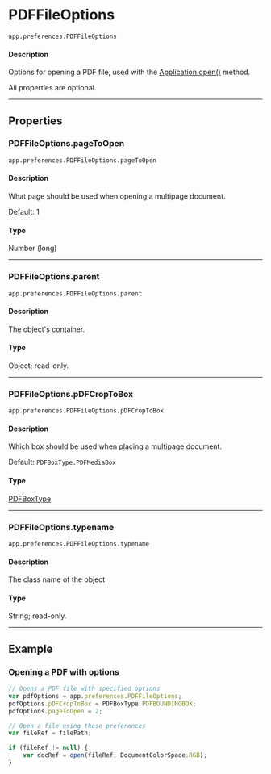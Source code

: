# PDFFileOptions

`app.preferences.PDFFileOptions`

#### Description

Options for opening a PDF file, used with the [Application.open()](Application.md#applicationopen) method.

All properties are optional.

---

## Properties

### PDFFileOptions.pageToOpen

`app.preferences.PDFFileOptions.pageToOpen`

#### Description

What page should be used when opening a multipage document.

Default: 1

#### Type

Number (long)

---

### PDFFileOptions.parent

`app.preferences.PDFFileOptions.parent`

#### Description

The object's container.

#### Type

Object; read-only.

---

### PDFFileOptions.pDFCropToBox

`app.preferences.PDFFileOptions.pDFCropToBox`

#### Description

Which box should be used when placing a multipage document.

Default: `PDFBoxType.PDFMediaBox`

#### Type

[PDFBoxType](scripting-constants.md#pdfboxtype)

---

### PDFFileOptions.typename

`app.preferences.PDFFileOptions.typename`

#### Description

The class name of the object.

#### Type

String; read-only.

---

## Example

### Opening a PDF with options

```javascript
// Opens a PDF file with specified options
var pdfOptions = app.preferences.PDFFileOptions;
pdfOptions.pDFCropToBox = PDFBoxType.PDFBOUNDINGBOX;
pdfOptions.pageToOpen = 2;

// Open a file using these preferences
var fileRef = filePath;

if (fileRef != null) {
    var docRef = open(fileRef, DocumentColorSpace.RGB);
}
```
